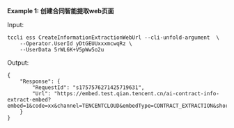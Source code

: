 **Example 1: 创建合同智能提取web页面**



Input: 

```
tccli ess CreateInformationExtractionWebUrl --cli-unfold-argument  \
    --Operator.UserId yDtGEUUxxxmcwqRz \
    --UserData 5rWL6K+V5pWw5o2u
```

Output: 
```
{
    "Response": {
        "RequestId": "s1757576271425719631",
        "Url": "https://embed.test.qian.tencent.cn/ai-contract-info-extract-embed?embed=1&code=xx&channel=TENCENTCLOUD&embedType=CONTRACT_EXTRACTION&shortKey=xx"
    }
}
```

